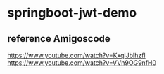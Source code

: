 # springboot-jwt-demo

## reference Amigoscode
https://www.youtube.com/watch?v=KxqlJblhzfI
https://www.youtube.com/watch?v=VVn9OG9nfH0